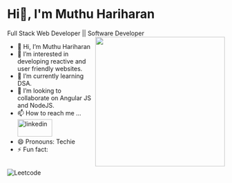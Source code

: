 # Hi👋, I'm Muthu Hariharan

Full Stack Web Developer || Software Developer
<img align='right' width='300' height='300' src="https://encrypted-tbn0.gstatic.com/images?q=tbn:ANd9GcQfTtoWDjH2JrwqeyK7f3ClFq3CtbHoIuGg1nPOmPlo_5ZzEcz8mCaiZ2UYtT9lxUu7_f4&usqp=CAU" />

- 👋 Hi, I’m Muthu Hariharan
- 👀 I’m interested in developing reactive and user friendly websites.
- 🌱 I’m currently learning DSA.
- 💞️ I’m looking to collaborate on Angular JS and NodeJS.
- 📫 How to reach me ...
<br/> [<img src='https://img.shields.io/badge/LinkedIn-0077B5?style=for-the-badge&logo=linkedin&logoColor=white' alt='linkedin' width='80' height='40'>](https://www.linkedin.com/in/muthu-hariharan-582882218/)
- 😄 Pronouns: Techie
- ⚡ Fun fact:
<br/>
<img src="https://leetcard.jacoblin.cool/muthuhariharan_sakthi?theme=dark&font=Marcellus&ext=contest" alt="Leetcode"/> 

